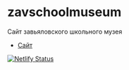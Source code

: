 # zavschoolmuseum
Сайт завьяловского школьного музея

- [Сайт](https://zavschoolmuseum.netlify.app/)

[![Netlify Status](https://api.netlify.com/api/v1/badges/9c2cd27f-ae4e-4c86-bb6b-78798bfb59b8/deploy-status)](https://app.netlify.com/sites/zavschoolmuseum/deploys)